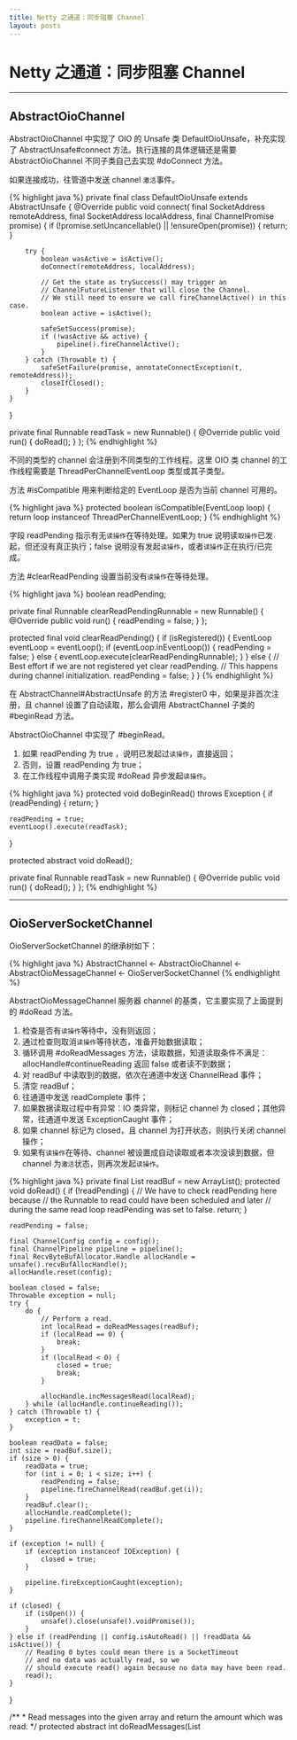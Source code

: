 ```yaml
---
title: Netty 之通道：同步阻塞 Channel
layout: posts
---
```


# Netty 之通道：同步阻塞 Channel

------

## AbstractOioChannel

AbstractOioChannel 中实现了 OIO 的 Unsafe 类 DefaultOioUnsafe，补充实现了 AbstractUnsafe#connect 方法。执行连接的具体逻辑还是需要 AbstractOioChannel 不同子类自己去实现 #doConnect 方法。

如果连接成功，往管道中发送 channel `激活`事件。

{% highlight java %}
private final class DefaultOioUnsafe extends AbstractUnsafe {
    @Override
    public void connect(
            final SocketAddress remoteAddress,
            final SocketAddress localAddress, final ChannelPromise promise) {
        if (!promise.setUncancellable() || !ensureOpen(promise)) {
            return;
        }

        try {
            boolean wasActive = isActive();
            doConnect(remoteAddress, localAddress);

            // Get the state as trySuccess() may trigger an 
            // ChannelFutureListener that will close the Channel.
            // We still need to ensure we call fireChannelActive() in this case.
            boolean active = isActive();

            safeSetSuccess(promise);
            if (!wasActive && active) {
                pipeline().fireChannelActive();
            }
        } catch (Throwable t) {
            safeSetFailure(promise, annotateConnectException(t, remoteAddress));
            closeIfClosed();
        }
    }
}

private final Runnable readTask = new Runnable() {
    @Override
    public void run() {
        doRead();
    }
};
{% endhighlight %}

不同的类型的 channel 会注册到不同类型的工作线程。这里 OIO 类 channel 的工作线程需要是 ThreadPerChannelEventLoop 类型或其子类型。

方法 #isCompatible 用来判断给定的 EventLoop 是否为当前 channel 可用的。

{% highlight java %}
protected boolean isCompatible(EventLoop loop) {
    return loop instanceof ThreadPerChannelEventLoop;
}
{% endhighlight %}

字段 readPending 指示有无`读操作`在等待处理。如果为 true 说明读`取操作`已发起，但还没有真正执行；false 说明没有发起`读操作`，或者`读操作`正在执行/已完成。

方法 #clearReadPending 设置当前没有`读操作`在等待处理。

{% highlight java %}
boolean readPending;

private final Runnable clearReadPendingRunnable = new Runnable() {
    @Override
    public void run() {
        readPending = false;
    }
};

protected final void clearReadPending() {
    if (isRegistered()) {
        EventLoop eventLoop = eventLoop();
        if (eventLoop.inEventLoop()) {
            readPending = false;
        } else {
            eventLoop.execute(clearReadPendingRunnable);
        }
    } else {
        // Best effort if we are not registered yet clear readPending. 
        // This happens during channel initialization.
        readPending = false;
    }
}
{% endhighlight %}

在 AbstractChannel#AbstractUnsafe 的方法 #register0 中，如果是非首次注册，且 channel 设置了自动读取，那么会调用 AbstractChannel 子类的 #beginRead 方法。

AbstractOioChannel 中实现了 #beginRead。

1. 如果 readPending 为 true ，说明已发起过`读操作`，直接返回；
2. 否则，设置 readPending 为 true；
3. 在工作线程中调用子类实现 #doRead 异步发起`读操作`。
   
{% highlight java %}
protected void doBeginRead() throws Exception {
    if (readPending) {
        return;
    }

    readPending = true;
    eventLoop().execute(readTask);
}

protected abstract void doRead();

private final Runnable readTask = new Runnable() {
    @Override
    public void run() {
        doRead();
    }
};
{% endhighlight %}

------

## OioServerSocketChannel

OioServerSocketChannel 的继承树如下：

{% highlight java %}
AbstractChannel 
    <- AbstractOioChannel 
    <- AbstractOioMessageChannel 
    <- OioServerSocketChannel
{% endhighlight %}

AbstractOioMessageChannel 服务器 channel 的基类，它主要实现了上面提到的 #doRead 方法。

1. 检查是否有`读操作`等待中，没有则返回；
2. 通过检查则取消`读操作`等待状态，准备开始数据读取；
3. 循环调用 #doReadMessages 方法，读取数据，知道读取条件不满足： allocHandle#continueReading 返回 false 或者读不到数据；
4. 对 readBuf 中读取到的数据，依次在通道中发送 ChannelRead 事件；
5. 清空 readBuf；
6. 往通道中发送 readComplete 事件；
7. 如果数据读取过程中有异常：IO 类异常，则标记 channel 为 closed；其他异常，往通道中发送 ExceptionCaught 事件；
8. 如果 channel 标记为 closed，且 channel 为打开状态，则执行关闭 channel操作；
9. 如果有`读操作`在等待、channel 被设置成自动读取或者本次没读到数据，但 channel 为`激活`状态，则再次发起`读操作`。

{% highlight java %}
private final List<Object> readBuf = new ArrayList<Object>();
protected void doRead() {
    if (!readPending) {
        // We have to check readPending here because 
        // the Runnable to read could have been scheduled and later
        // during the same read loop readPending was set to false.
        return;
    }

    readPending = false;

    final ChannelConfig config = config();
    final ChannelPipeline pipeline = pipeline();
    final RecvByteBufAllocator.Handle allocHandle = unsafe().recvBufAllocHandle();
    allocHandle.reset(config);

    boolean closed = false;
    Throwable exception = null;
    try {
        do {
            // Perform a read.
            int localRead = doReadMessages(readBuf);
            if (localRead == 0) {
                break;
            }
            if (localRead < 0) {
                closed = true;
                break;
            }

            allocHandle.incMessagesRead(localRead);
        } while (allocHandle.continueReading());
    } catch (Throwable t) {
        exception = t;
    }

    boolean readData = false;
    int size = readBuf.size();
    if (size > 0) {
        readData = true;
        for (int i = 0; i < size; i++) {
            readPending = false;
            pipeline.fireChannelRead(readBuf.get(i));
        }
        readBuf.clear();
        allocHandle.readComplete();
        pipeline.fireChannelReadComplete();
    }

    if (exception != null) {
        if (exception instanceof IOException) {
            closed = true;
        }

        pipeline.fireExceptionCaught(exception);
    }

    if (closed) {
        if (isOpen()) {
            unsafe().close(unsafe().voidPromise());
        }
    } else if (readPending || config.isAutoRead() || !readData && isActive()) {
        // Reading 0 bytes could mean there is a SocketTimeout 
        // and no data was actually read, so we
        // should execute read() again because no data may have been read.
        read();
    }
}

/**
    * Read messages into the given array and return the amount which was read.
    */
protected abstract int doReadMessages(List<Object> msgs) throws Exception;
{% endhighlight %}

OioServerSocketChannel 是同步阻塞 IO 的服务端实现，它接受新的客户端连接，并为它们创建 OioSocketChannel。

{% highlight java %}
public OioServerSocketChannel(ServerSocket socket) {
    // 没有 parent
    super(null);
    if (socket == null) {
        throw new NullPointerException("socket");
    }

    boolean success = false;
    try {
        // 设置超时事件为 1 秒
        socket.setSoTimeout(SO_TIMEOUT);
        success = true;
    } catch (IOException e) {
        throw new ChannelException("Failed to set the server socket timeout.", e);
    } finally {
        if (!success) {
            try {
                socket.close();
            } catch (IOException e) {
            }
        }
    }
    this.socket = socket;
    config = new DefaultOioServerSocketChannelConfig(this, socket);
}
{% endhighlight %}

我们来看一下上面 AbstractOioMessageChannel 中需要子类实现的 #doReadMessages 方法。

在 OioServerSocketChannel#doReadMessages 中， 每次接受（读取）一个客户端连接并返回。

> 这里 #accept 的超时时间为 1 秒。

{% highlight java %}
protected int doReadMessages(List<Object> buf) throws Exception {
    if (socket.isClosed()) {
        return -1;
    }

    try {
        Socket s = socket.accept();
        try {
            buf.add(new OioSocketChannel(this, s));
            return 1;
        } catch (Throwable t) {
            try {
                s.close();
            } catch (Throwable t2) {
            }
        }
    } catch (SocketTimeoutException e) {
        // Expected
    }
    return 0;
}
{% endhighlight %}

下面的几个方法都是直接操作底层的 java socket。very easy。

{% highlight java %}
public boolean isOpen() {
    return !socket.isClosed();
}

public boolean isActive() {
    return isOpen() && socket.isBound();
}

protected void doBind(SocketAddress localAddress) throws Exception {
    socket.bind(localAddress, config.getBacklog());
}

protected void doClose() throws Exception {
    socket.close();
}
{% endhighlight %}




------

## OioSocketChannel


OioSocketChannel 的继承树如下：

{% highlight java %}
AbstractChannel 
    <- AbstractOioChannel 
    <- AbstractOioByteChannel 
    <- OioByteStreamChannel 
    <- OioSocketChannel
{% endhighlight %}

{% highlight java %}
{% endhighlight %}


{% highlight java %}
{% endhighlight %}